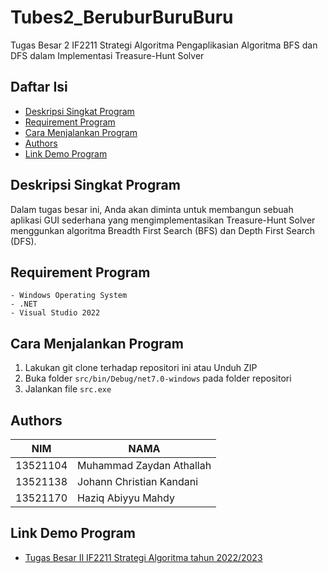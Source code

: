 # Tubes2_BeruburBuruBuru
Tugas Besar 2 IF2211 Strategi Algoritma
Pengaplikasian Algoritma BFS dan DFS dalam Implementasi Treasure-Hunt Solver

## Daftar Isi
* [Deskripsi Singkat Program](#deskripsi-singkat-program)
* [Requirement Program](#requirement-program)
* [Cara Menjalankan Program](#cara-menjalankan-program)
* [Authors](#authors)
* [Link Demo Program](#link-demo-program)

## Deskripsi Singkat Program
Dalam tugas besar ini, Anda akan diminta untuk membangun sebuah aplikasi GUI sederhana yang mengimplementasikan Treasure-Hunt Solver menggunkan algoritma Breadth First Search (BFS) dan Depth First Search (DFS).

## Requirement Program
    - Windows Operating System
    - .NET
    - Visual Studio 2022

## Cara Menjalankan Program
1. Lakukan git clone terhadap repositori ini atau Unduh ZIP
2. Buka folder `src/bin/Debug/net7.0-windows` pada folder repositori
3. Jalankan file `src.exe`

## Authors

| NIM      | NAMA                        |
|----------|-----------------------------|
| 13521104 | Muhammad Zaydan Athallah    |
| 13521138 | Johann Christian Kandani    |
| 13521170 | Haziq Abiyyu Mahdy          |

## Link Demo Program
* [Tugas Besar II IF2211 Strategi Algoritma tahun 2022/2023]()